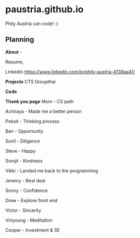 # paustria.github.io
Phily Austria can code! :)

## Planning
**About** - 

Resume,

Linkedin https://www.linkedin.com/in/phily-austria-4138aa41/

**Projects**
CTS
Groupthai

**Code**

**Thank you page**
Mom - CS path

Achiraya - Made me a better person

Pobsit - Thinking process

Ben - Opportunity

Sunil - Diligence

Steve - Happy

Somjit - Kindness

Vikki - Landed me back to the programming

Jeremy - Best deal

Sonny - Confidence

Drew - Explore front end

Victor - Sincerity

Viriyoung - Meditation

Cooper - Investment & SE
